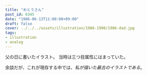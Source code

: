```yaml
---
title: "おとうさん"
post_id: 6345
date: "1986-06-13T11:00:00+09:00"
draft: false
cover: ../../../assets/illustration/1986-1990/1986-dad.jpg
tags:
- illustration
- analog
---
```


父の日に書いたイラスト。 当時は三つ目属性にはまっていた。

余談だが、これが現存する中では、_私が描いた最古のイラストである_。
